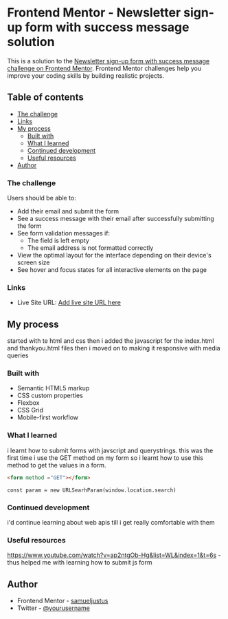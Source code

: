 # Frontend Mentor - Newsletter sign-up form with success message solution

This is a solution to the [Newsletter sign-up form with success message challenge on Frontend Mentor](https://www.frontendmentor.io/challenges/newsletter-signup-form-with-success-message-3FC1AZbNrv). 
Frontend Mentor challenges help you improve your coding skills by building realistic projects. 

## Table of contents
  - [The challenge](#the-challenge)
  - [Links](#links)
- [My process](#my-process)
  - [Built with](#built-with)
  - [What I learned](#what-i-learned)
  - [Continued development](#continued-development)
  - [Useful resources](#useful-resources)
- [Author](#author)

### The challenge

Users should be able to:

- Add their email and submit the form
- See a success message with their email after successfully submitting the form
- See form validation messages if:
  - The field is left empty
  - The email address is not formatted correctly
- View the optimal layout for the interface depending on their device's screen size
- See hover and focus states for all interactive elements on the page

### Links
- Live Site URL: [Add live site URL here](https://your-live-site-url.com)

## My process
started with te html and css then i added the javascript for the index.html and thankyou.html files then i moved
on to making it responsive with media queries

### Built with

- Semantic HTML5 markup
- CSS custom properties
- Flexbox
- CSS Grid
- Mobile-first workflow

### What I learned

i learnt how to submit forms with javscript and querystrings. this was the first time i use the GET method on my form
so i learnt how to use this method to get the values in a form.

```html
<form method ="GET"></form>
```
```
const param = new URLSearhParam(window.location.search)
```
### Continued development
i'd continue learning about web apis till i get really comfortable with them

### Useful resources
https://www.youtube.com/watch?v=ap2ntgOb-Hg&list=WL&index=1&t=6s - thus helped me with learning how to submit js form

## Author

- Frontend Mentor - [samueljustus](https://www.frontendmentor.io/profile/samueljustus)
- Twitter - [@yourusername](https://www.twitter.com/samueljustus_)
